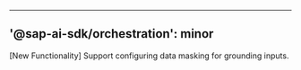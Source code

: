 ---
 '@sap-ai-sdk/orchestration': minor
 ---

 [New Functionality] Support configuring data masking for grounding inputs.
